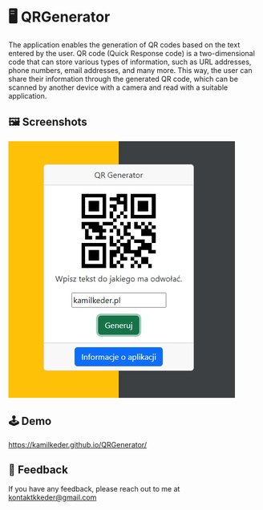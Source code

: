 # :desktop_computer: QRGenerator

The application enables the generation of QR codes based on the text entered by the user. QR code (Quick Response code) is a two-dimensional code that can store various types of information, such as URL addresses, phone numbers, email addresses, and many more. This way, the user can share their information through the generated QR code, which can be scanned by another device with a camera and read with a suitable application.

## :framed_picture: Screenshots

![App Screenshot](src/screen.jpg)

## :joystick: Demo

https://kamilkeder.github.io/QRGenerator/

## :e-mail: Feedback

If you have any feedback, please reach out to me at kontaktkkeder@gmail.com
